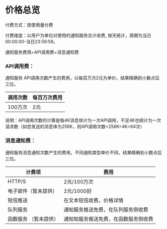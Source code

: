# 价格总览

付费方式：按使用量付费

付费维度：以用户为单位对使用的通知服务合计收费, 按天统计，周期为当日00:00:00-当日23:59:59。

通知服务费用=API调用费+消息通知费

### API调用费：

通知服务 API调用次数产生的费用，以每百万次2元为单价，结果精确到小数点后三位。

| 调用次数 | 每百万次费用 |
| -------- | ------------ |
| 100万次  | 2元          |

说明：API调用次数的计算是每4K消息体计为一次API调用，不足4K也统计为一次请求数（如您发送的消息体为256K，则API调用次数=256K÷4K=64次）

### 消息通知费：

通知服务消息通知次数产生的费用，不同通知类型单价不同，结果精确到小数点后三位。

| 计费项   | 费用                                  |
| -------- | ------------------------------------- |
| HTTP/S   | 2元/100万次                           |
| 电子邮件（暂未提供） | 2元/1000封                            |
| 短信推送 | 在文本短信收费，价格详情              |
| 队列服务 | 通知服务推送免费，在队列服务侧收费 |
| 函数服务 （暂未提供） | 通知知服务推送免费，在函数服务侧收费  |
